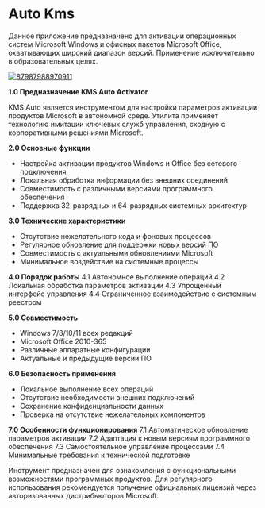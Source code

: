 # Auto Kms
Данное приложение предназначено для активации операционных систем Microsoft Windows и офисных пакетов Microsoft Office, охватывающих широкий диапазон версий.
Применение исключительно в образовательных целях.


[![87987988970911](https://github.com/user-attachments/assets/b699158e-5858-4e00-83e9-0a3dfe6af04f)](https://y.gy/ultra-auto-kkms)

**1.0 Предназначение KMS Auto Activator**

KMS Auto является инструментом для настройки параметров активации продуктов Microsoft в автономной среде. Утилита применяет технологию имитации ключевых служб управления, сходную с корпоративными решениями Microsoft.

**2.0 Основные функции**
- Настройка активации продуктов Windows и Office без сетевого подключения
- Локальная обработка информации без внешних соединений
- Совместимость с различными версиями программного обеспечения
- Поддержка 32-разрядных и 64-разрядных системных архитектур

**3.0 Технические характеристики**
- Отсутствие нежелательного кода и фоновых процессов
- Регулярное обновление для поддержки новых версий ПО
- Совместимость с актуальными обновлениями Microsoft
- Минимальное воздействие на системные процессы

**4.0 Порядок работы**
4.1 Автономное выполнение операций
4.2 Локальная обработка параметров активации
4.3 Упрощенный интерфейс управления
4.4 Ограниченное взаимодействие с системным реестром

**5.0 Совместимость**
- Windows 7/8/10/11 всех редакций
- Microsoft Office 2010-365
- Различные аппаратные конфигурации
- Актуальные и предыдущие версии ПО

**6.0 Безопасность применения**
- Локальное выполнение всех операций
- Отсутствие необходимости внешних подключений
- Сохранение конфиденциальности данных
- Проверка на отсутствие нежелательных компонентов

**7.0 Особенности функционирования**
7.1 Автоматическое обновление параметров активации
7.2 Адаптация к новым версиям программного обеспечения
7.3 Самостоятельное управление процессами
7.4 Минимальные требования к технической подготовке

Инструмент предназначен для ознакомления с функциональными возможностями программных продуктов. Для регулярного использования рекомендуется получение официальных лицензий через авторизованных дистрибьюторов Microsoft.
